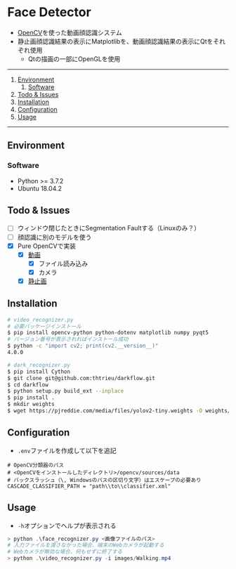 # Face Detector

- [OpenCV](https://pypi.org/project/opencv-python/)を使った動画顔認識システム
- 静止画顔認識結果の表示にMatplotlibを、動画顔認識結果の表示にQtをそれぞれ使用
    - Qtの描画の一部にOpenGLを使用

---

1. [Environment](#environment)
   1. [Software](#software)
1. [Todo & Issues](#todo--issues)
1. [Installation](#installation)
1. [Configuration](#configuration)
1. [Usage](#usage)

---

## Environment

### Software

- Python >= 3.7.2
- Ubuntu 18.04.2

## Todo & Issues

- [ ] ウィンドウ閉じたときにSegmentation Faultする（Linuxのみ？）
- [ ] 顔認識に別のモデルを使う
- [x] Pure OpenCVで実装
    - [x] [動画](https://docs.opencv.org/3.0-beta/doc/py_tutorials/py_gui/py_video_display/py_video_display.html)
        - [x] ファイル読み込み
        - [x] カメラ
    - [x] [静止画](https://docs.opencv.org/3.0-beta/doc/py_tutorials/py_objdetect/py_face_detection/py_face_detection.html#face-detection)

## Installation

```bash
# video_recognizer.py
# 必要パッケージインストール
$ pip install opencv-python python-dotenv matplotlib numpy pyqt5
# バージョン番号が表示されればインストール成功
$ python -c "import cv2; print(cv2.__version__)"
4.0.0

# dark_recognizer.py
$ pip install Cython
$ git clone git@github.com:thtrieu/darkflow.git
$ cd darkflow
$ python setup.py build_ext --inplace
$ pip install .
$ mkdir weights
$ wget https://pjreddie.com/media/files/yolov2-tiny.weights -O weights/yolov2-tiny.weights
```

## Configuration

- `.env`ファイルを作成して以下を追記

```
# OpenCV分類器のパス
# <OpenCVをインストールしたディレクトリ>/opencv/sources/data
# バックスラッシュ（\, Windowsのパスの区切り文字）はエスケープの必要あり
CASCADE_CLASSIFIER_PATH = "path\\to\\classifier.xml"
```

## Usage

- `-h`オプションでヘルプが表示される

```ps1
> python .\face_recognizer.py <画像ファイルのパス>
# 入力ファイルを渡さなかった場合、端末のWebカメラが起動する
# Webカメラが無効な場合、何もせずに終了する
> python .\video_recognizer.py -i images/Walking.mp4
```

[tf]: https://www.tensorflow.org/
[pydl]: https://www.python.org/downloads/release/python-367/
[opencv]: https://opencv.org/releases.html
